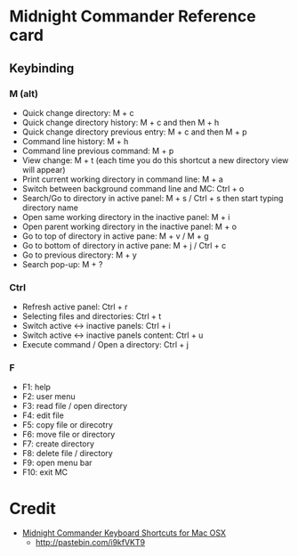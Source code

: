# Midnight Commander Reference card

## Keybinding

### M (alt)

- Quick change directory: M + c
- Quick change directory history: M + c and then M + h
- Quick change directory previous entry: M + c and then M + p
- Command line history: M + h
- Command line previous command: M + p
- View change: M + t (each time you do this shortcut a new directory view will appear)
- Print current working directory in command line: M + a
- Switch between background command line and MC: Ctrl + o
- Search/Go to directory in active panel: M + s / Ctrl + s then start typing directory name
- Open same working directory in the inactive panel: M + i
- Open parent working directory in the inactive panel: M + o
- Go to top of directory in active pane: M + v / M + g
- Go to bottom of directory in active pane: M + j / Ctrl + c
- Go to previous directory: M + y
- Search pop-up: M + ?

### Ctrl

- Refresh active panel: Ctrl + r
- Selecting files and directories: Ctrl + t
- Switch active <-> inactive panels: Ctrl + i
- Switch active <-> inactive panels content: Ctrl + u
- Execute command / Open a directory: Ctrl + j

### F

- F1: help
- F2: user menu
- F3: read file / open directory
- F4: edit file
- F5: copy file or direcotry
- F6: move file or directory
- F7: create directory
- F8: delete file / directory
- F9: open menu bar
- F10: exit MC


# Credit

- [Midnight Commander Keyboard Shortcuts for Mac OSX](https://gist.github.com/sgergely/3793166)
  - http://pastebin.com/i9kfVKT9
